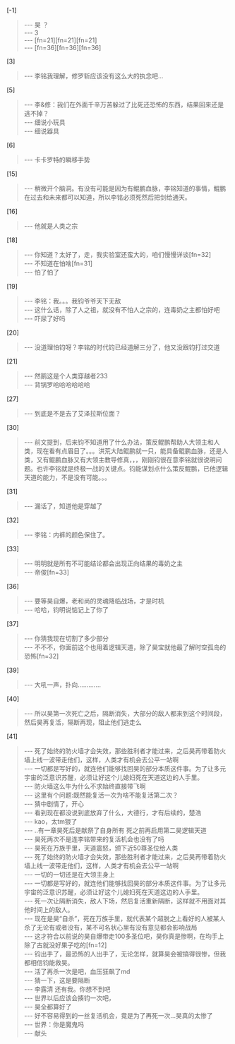
[-1] 
>--- 昊 ？<br>
>--- 3<br>
>--- [fn=21][fn=21][fn=21]<br>
>--- [fn=36][fn=36][fn=36]<br>

[3] 
>--- 李铭我理解，修罗斩应该没有这么大的执念吧…<br>

[5] 
>--- 李&修：我们在外面千辛万苦躲过了比死还恐怖的东西，结果回来还是逃不掉？<br>
>--- 细说小玩具<br>
>--- 细说器具<br>

[6] 
>--- 卡卡罗特的瞬移手势<br>

[15] 
>--- 稍微开个脑洞。有没有可能是因为有鲲鹏血脉，李铭知道的事情，鲲鹏在过去和未来都可以知道，所以李铭必须死然后把剑给通天。<br>

[16] 
>--- 他就是人类之宗<br>

[18] 
>--- 你知道？太好了，走，我实验室还蛮大的，咱们慢慢详谈[fn=32]<br>
>--- 不知道在怕啥[fn=31]<br>
>--- 怕了怕了<br>

[19] 
>--- 李铭：我。。。我钧爷爷天下无敌<br>
>--- 这什么话，除了人之祖，就没有不怕人之宗的，连毒奶之主都怕好吧<br>
>--- 吓尿了好吗<br>

[20] 
>--- 没道理怕钧呀？李铭的时代钧已经道解三分了，他又没跟钧打过交道<br>

[21] 
>--- 然鹅这是个人类穿越者233<br>
>--- 背锅罗哈哈哈哈哈哈<br>

[27] 
>--- 到底是不是去了艾泽拉斯位面？<br>

[30] 
>--- 前文提到，后来钧不知道用了什么办法，策反鲲鹏帮助人大领主和人类，现在看有点眉目了。。。洪荒大陆鲲鹏就一只，能具备鲲鹏血脉，还是人类，又有鲲鹏血脉又有大领主教导修真，，，刚刚钧很在意李铭就很说明问题。也许李铭就是终极一战的关键点。钧能谋划点什么策反鲲鹏，已他逻辑天道的能力，不是没有可能。。。<br>

[31] 
>--- 漏话了，知道他是穿越了<br>

[32] 
>--- 李铭：内裤的颜色保住了。<br>

[33] 
>--- 明明就是所有不可能结论都会出现正向结果的毒奶之主<br>
>--- 帝俊[fn=33]<br>

[36] 
>--- 要等昊自爆，老和尚的灵魂降临战场，才是时机<br>
>--- 哈哈，钧明说惦记上了你了<br>

[37] 
>--- 你猜我现在切割了多少部分<br>
>--- 不不不，你面前这个也用着逻辑天道，除了昊宝就他最了解时空孤岛的恐怖[fn=32]<br>

[39] 
>--- 大吼一声，扑向.............<br>

[40] 
>--- 所以昊第一次死亡之后，隔断消失，大部分的敌人都来到这个时间段，然后昊再复活，隔断再现，阻止他们逃走么<br>

[41] 
>--- 死了始终的防火墙才会失效，那些胜利者才能过来，之后昊再带着防火墙上线一波带走他们，这样，人类才有机会去公平一站啊<br>
>--- 一切都是写好的，就连他们能够找回昊的部分本质这件事。为了让多元宇宙的泛意识苏醒，必须让好这个儿媳妇死在天道这边的人手里。<br>
>--- 防火墙这么牛为什么不求始终直接带飞啊<br>
>--- 这里有个问题:既然能复活一次为啥不能复活第二次？<br>
>--- 猜中剧情了，开心<br>
>--- 看到现在都没说到底放弃了什么，大德行，才有后续的，楚浩<br>
>--- kao，太tm狠了<br>
>--- ..有一章昊死后是献祭了自身所有 
死之前再启用第二昊逻辑天道<br>
>--- 昊死两次不是连李铭带来的复活机会也没有了吗<br>
>--- 昊死在万族手里，天道震怒，颁下近50尊圣位给人类<br>
>--- 死了始终的防火墙才会失效，那些胜利者才能过来，之后昊再带着防火墙上线一波带走他们，这样，人类才有机会去公平一站啊<br>
>--- 一切的一切还是在大领主身上<br>
>--- 一切都是写好的，就连他们能够找回昊的部分本质这件事。为了让多元宇宙的泛意识苏醒，必须让好这个儿媳妇死在天道这边的人手里。<br>
>--- 死一次让隔断消失，敌人下场，然后复活重新隔断，这样就不用面对其他时间上的敌人。<br>
>--- 现在是昊“自杀”，死在万族手里，就代表某个超脱之上看好的人被某人杀了无论有或者没有，某不可名状心里有没有意见都会影响战局<br>
>--- 这才符合以前说的昊自爆带走100多圣位吧，昊你真是惨啊，在均手上除了古就没好果子吃的[fn=12]<br>
>--- 钧出手了，最恐怖的人出手了，无论怎样，就算昊会被搞得很惨，但我都相信钧能救昊。<br>
>--- 活了再杀一次是吧，血压狂飙了md<br>
>--- 猜一下，这是要隔断<br>
>--- 李露清 还有我。你想不到吧<br>
>--- 世界以后应该会揍钧一次吧，<br>
>--- 昊全都算好了<br>
>--- 好不容易得到的一丝复活机会，竟是为了再死一次…昊真的太惨了<br>
>--- 世界：你是魔鬼吗<br>
>--- 献头<br>
